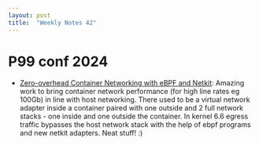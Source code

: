 ```yaml
---
layout: post
title:  "Weekly Notes 42"
---
```


# P99 conf 2024

* [Zero-overhead Container Networking with eBPF and Netkit](https://www.p99conf.io/session/zero-overhead-container-networking-with-ebpf-and-netkit/): Amazing work to bring container network performance (for high line rates eg 100Gb) in line with host networking. There used to be a virtual network adapter inside a container paired with one outside and 2 full network stacks - one inside and one outside the container. In kernel 6.6 egress traffic bypasses the host network stack with the help of ebpf programs and new netkit adapters. Neat stuff! :)